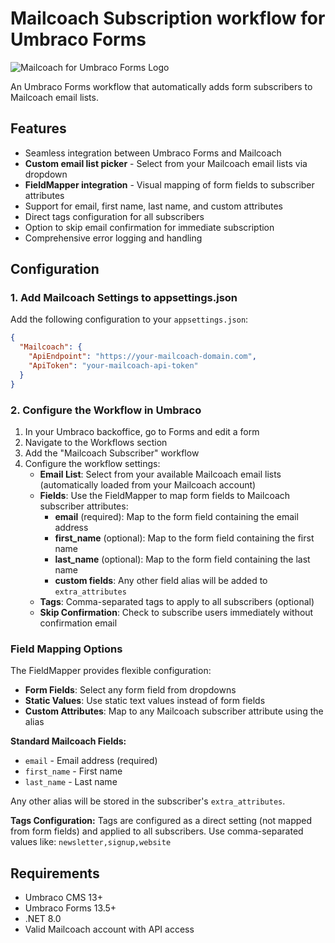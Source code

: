 ﻿# Mailcoach Subscription workflow for Umbraco Forms

![Mailcoach for Umbraco Forms Logo](https://raw.githubusercontent.com/YourITGroup/Our.Umbraco.Forms.Mailcoach/master/GithubFiles/Logo/Subscribe_logo.png)

An Umbraco Forms workflow that automatically adds form subscribers to Mailcoach email lists.

## Features

- Seamless integration between Umbraco Forms and Mailcoach
- **Custom email list picker** - Select from your Mailcoach email lists via dropdown
- **FieldMapper integration** - Visual mapping of form fields to subscriber attributes
- Support for email, first name, last name, and custom attributes
- Direct tags configuration for all subscribers
- Option to skip email confirmation for immediate subscription
- Comprehensive error logging and handling

## Configuration

### 1. Add Mailcoach Settings to appsettings.json

Add the following configuration to your `appsettings.json`:

```json
{
  "Mailcoach": {
    "ApiEndpoint": "https://your-mailcoach-domain.com",
    "ApiToken": "your-mailcoach-api-token"
  }
}
```

### 2. Configure the Workflow in Umbraco

1. In your Umbraco backoffice, go to Forms and edit a form
2. Navigate to the Workflows section
3. Add the "Mailcoach Subscriber" workflow
4. Configure the workflow settings:
   - **Email List**: Select from your available Mailcoach email lists (automatically loaded from your Mailcoach account)
   - **Fields**: Use the FieldMapper to map form fields to Mailcoach subscriber attributes:
     - **email** (required): Map to the form field containing the email address
     - **first_name** (optional): Map to the form field containing the first name
     - **last_name** (optional): Map to the form field containing the last name
     - **custom fields**: Any other field alias will be added to `extra_attributes`
   - **Tags**: Comma-separated tags to apply to all subscribers (optional)
   - **Skip Confirmation**: Check to subscribe users immediately without confirmation email

### Field Mapping Options

The FieldMapper provides flexible configuration:
- **Form Fields**: Select any form field from dropdowns
- **Static Values**: Use static text values instead of form fields
- **Custom Attributes**: Map to any Mailcoach subscriber attribute using the alias

**Standard Mailcoach Fields:**
- `email` - Email address (required)
- `first_name` - First name
- `last_name` - Last name

Any other alias will be stored in the subscriber's `extra_attributes`.

**Tags Configuration:**
Tags are configured as a direct setting (not mapped from form fields) and applied to all subscribers. Use comma-separated values like: `newsletter,signup,website`

## Requirements

- Umbraco CMS 13+
- Umbraco Forms 13.5+
- .NET 8.0
- Valid Mailcoach account with API access
